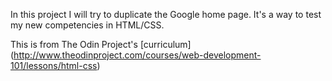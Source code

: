 In this project I will try to duplicate the Google home page.
It's a way to test my new competencies in HTML/CSS.


This is from The Odin Project's [curriculum]
(http://www.theodinproject.com/courses/web-development-101/lessons/html-css)